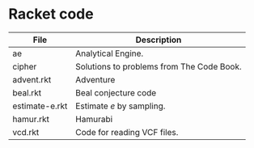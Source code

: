 # Racket code

File | Description 
---- |------------
ae |	Analytical Engine.
cipher |	Solutions to problems from The Code Book.
advent.rkt | Adventure
beal.rkt |	Beal conjecture code
estimate-e.rkt | Estimate *e* by sampling.
hamur.rkt	| Hamurabi
vcd.rkt	| Code for reading VCF files.
